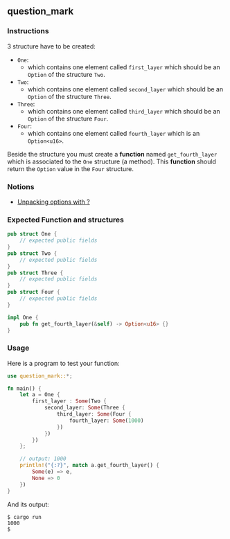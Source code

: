 ## question_mark

### Instructions

3 structure have to be created:

- `One`:
  - which contains one element called `first_layer` which should be an `Option` of the structure `Two`.
- `Two`:
  - which contains one element called `second_layer` which should be an `Option` of the structure `Three`.
- `Three`:
  - which contains one element called `third_layer` which should be an `Option` of the structure `Four`.
- `Four`:
  - which contains one element called `fourth_layer` which is an `Option<u16>`.

Beside the structure you must create a **function** named `get_fourth_layer` which is associated to the `One` structure (a method).
This **function** should return the `Option` value in the `Four` structure.

### Notions

- [Unpacking options with ?](https://doc.rust-lang.org/stable/rust-by-example/error/option_unwrap/question_mark.html)

### Expected Function and structures

```rust
pub struct One {
    // expected public fields
}
pub struct Two {
    // expected public fields
}
pub struct Three {
    // expected public fields
}
pub struct Four {
    // expected public fields
}

impl One {
    pub fn get_fourth_layer(&self) -> Option<u16> {}
}
```

### Usage

Here is a program to test your function:

```rust
use question_mark::*;

fn main() {
    let a = One {
        first_layer : Some(Two {
            second_layer: Some(Three {
                third_layer: Some(Four {
                    fourth_layer: Some(1000)
                })
            })
        })
    };

    // output: 1000
    println!("{:?}", match a.get_fourth_layer() {
        Some(e) => e,
        None => 0
    })
}
```

And its output:

```console
$ cargo run
1000
$
```

